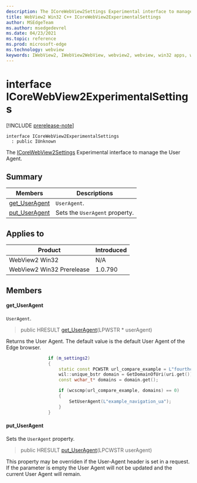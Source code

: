 ```yaml
---
description: The ICoreWebView2Settings Experimental interface to manage the User Agent.
title: WebView2 Win32 C++ ICoreWebView2ExperimentalSettings
author: MSEdgeTeam
ms.author: msedgedevrel
ms.date: 04/23/2021
ms.topic: reference
ms.prod: microsoft-edge
ms.technology: webview
keywords: IWebView2, IWebView2WebView, webview2, webview, win32 apps, win32, edge, ICoreWebView2, ICoreWebView2Controller, browser control, edge html, ICoreWebView2ExperimentalSettings
---
```


# interface ICoreWebView2ExperimentalSettings

[!INCLUDE [prerelease-note](../includes/prerelease-note.md)]

```
interface ICoreWebView2ExperimentalSettings
  : public IUnknown
```

The [ICoreWebView2Settings](icorewebview2settings.md) Experimental interface to manage the User Agent.

## Summary

 Members                        | Descriptions
--------------------------------|---------------------------------------------
[get_UserAgent](#get_useragent) | `UserAgent`.
[put_UserAgent](#put_useragent) | Sets the `UserAgent` property.

## Applies to

Product                         | Introduced
--------------------------------|---------------------------------------------
WebView2 Win32            |    N/A
WebView2 Win32 Prerelease |    1.0.790

## Members

#### get_UserAgent

`UserAgent`.

> public HRESULT [get_UserAgent](#get_useragent)(LPWSTR * userAgent)

Returns the User Agent. The default value is the default User Agent of the Edge browser. 
```cpp
                if (m_settings2)
                {
                    static const PCWSTR url_compare_example = L"fourthcoffee.com";
                    wil::unique_bstr domain = GetDomainOfUri(uri.get());
                    const wchar_t* domains = domain.get();

                    if (wcscmp(url_compare_example, domains) == 0)
                    {
                        SetUserAgent(L"example_navigation_ua");
                    }
                }
```

#### put_UserAgent

Sets the `UserAgent` property.

> public HRESULT [put_UserAgent](#put_useragent)(LPCWSTR userAgent)

This property may be overriden if the User-Agent header is set in a request. If the parameter is empty the User Agent will not be updated and the current User Agent will remain.


